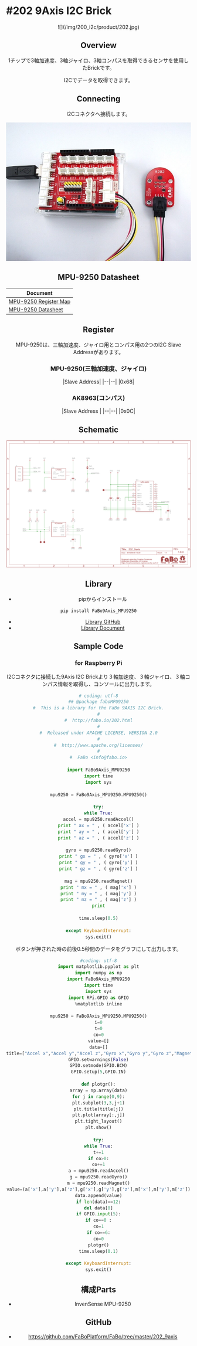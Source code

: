 # #202 9Axis I2C Brick

<center>![](/img/200_i2c/product/202.jpg)
<!--COLORME-->

## Overview
1チップで3軸加速度、3軸ジャイロ、3軸コンパスを取得できるセンサを使用したBrickです。

I2Cでデータを取得できます。

## Connecting
I2Cコネクタへ接続します。

![](/img/200_i2c/connect/202_9axis_connect.jpg)

## MPU-9250 Datasheet
| Document |
| -- |
| [MPU-9250 Register Map](http://43zrtwysvxb2gf29r5o0athu.wpengine.netdna-cdn.com/wp-content/uploads/2015/02/MPU-9250-Register-Map.pdf) |
| [MPU-9250 Datasheet](http://43zrtwysvxb2gf29r5o0athu.wpengine.netdna-cdn.com/wp-content/uploads/2015/02/MPU-9250-Datasheet.pdf) |

## Register
MPU-9250は、三軸加速度、ジャイロ用とコンパス用の2つのI2C Slave Addressがあります。

### MPU-9250(三軸加速度、ジャイロ)
|Slave Address|
|--|--|
|0x68|

### AK8963(コンパス)
|Slave Address |
|--|--|
|0x0C|

## Schematic
![](/img/200_i2c/schematic/202_9axis.png)

## Library

- pipからインストール
```
pip install FaBo9Axis_MPU9250
```
- [Library GitHub](https://github.com/FaBoPlatform/FaBo9AXIS-MPU9250-Python)
- [Library Document](http://fabo.io/doxygen/FaBo9AXIS-MPU9250-Python/)

## Sample Code


### for Raspberry Pi
I2Cコネクタに接続した9Axis I2C Brickより３軸加速度、３軸ジャイロ、３軸コンパス情報を取得し、コンソールに出力します。

```python
# coding: utf-8
## @package faboMPU9250
#  This is a library for the FaBo 9AXIS I2C Brick.
#
#  http://fabo.io/202.html
#
#  Released under APACHE LICENSE, VERSION 2.0
#
#  http://www.apache.org/licenses/
#
#  FaBo <info@fabo.io>

import FaBo9Axis_MPU9250
import time
import sys

mpu9250 = FaBo9Axis_MPU9250.MPU9250()

try:
while True:
accel = mpu9250.readAccel()
print " ax = " , ( accel['x'] )
print " ay = " , ( accel['y'] )
print " az = " , ( accel['z'] )

gyro = mpu9250.readGyro()
print " gx = " , ( gyro['x'] )
print " gy = " , ( gyro['y'] )
print " gz = " , ( gyro['z'] )

mag = mpu9250.readMagnet()
print " mx = " , ( mag['x'] )
print " my = " , ( mag['y'] )
print " mz = " , ( mag['z'] )
print

time.sleep(0.5)

except KeyboardInterrupt:
sys.exit()
```

ボタンが押された時の前後0.5秒間のデータをグラフにして出力します。
```python
#coding: utf-8
import matplotlib.pyplot as plt
import numpy as np
import FaBo9Axis_MPU9250
import time
import sys
import RPi.GPIO as GPIO
%matplotlib inline

mpu9250 = FaBo9Axis_MPU9250.MPU9250()
i=0
t=0
co=0
value=[]
data=[]
title=["Accel x","Accel y","Accel z","Gyro x","Gyro y","Gyro z","Magnet x","Magnet y","Magnet z"]
GPIO.setwarnings(False)
GPIO.setmode(GPIO.BCM)
GPIO.setup(5,GPIO.IN)

def plotgr():
array = np.array(data)
for j in range(0,9):
plt.subplot(3,3,j+1)
plt.title(title[j])
plt.plot(array[:,j])
plt.tight_layout()
plt.show()

try:
while True:
t+=1
if co>0:
co+=1
a = mpu9250.readAccel()
g = mpu9250.readGyro()
m = mpu9250.readMagnet()
value=(a['x'],a['y'],a['z'],g['x'],g['y'],g['z'],m['x'],m['y'],m['z'])
data.append(value)
if len(data)==12:
del data[0]
if GPIO.input(5):
if co==0 :
co=1
if co==6:
co=0
plotgr()
time.sleep(0.1)

except KeyboardInterrupt:
sys.exit()

```

## 構成Parts
- InvenSense MPU-9250

## GitHub
- https://github.com/FaBoPlatform/FaBo/tree/master/202_9axis

